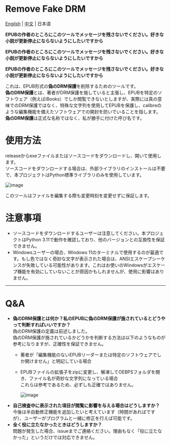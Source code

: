 

# Remove Fake DRM

[Engilsh](./README.md) | [中文](./README_zh.md) | 日本语

**EPUBの作者のところにこのツールでメッセージを残さないでください。好きな小説が更新停止にならないようにしたいですから**

**EPUBの作者のところにこのツールでメッセージを残さないでください。好きな小説が更新停止にならないようにしたいですから**

**EPUBの作者のところにこのツールでメッセージを残さないでください。好きな小説が更新停止にならないようにしたいですから**

これは、EPUB形式の**偽のDRM保護**を削除するためのツールです。  
**偽のDRM保護**とは、著者がDRM保護を施していると主張し、EPUBを特定のソフトウェア（例えばiBooks）でしか閲覧できないとしますが、実際には真の意味でのDRM保護ではなく、特殊な文字列を使用してEPUBを保護し、calibreのような編集機能を備えたソフトウェアでの開封を防いでいることを指します。  
**偽のDRM保護**は正式な名称ではなく、私が勝手に付けた呼び名です。

# 使用方法

releaseからexeファイルまたはソースコードをダウンロードし、開いて使用します。  
ソースコードをダウンロードする場合は、外部ライブラリのインストールは不要で、本プロジェクトはPython標準ライブラリのみを使用しています。

![image](https://github.com/user-attachments/assets/908fd019-1ea5-4038-8439-1c7d738401b0)


このツールはファイルを編集する際も変更時刻を変更せずに保証します。

# 注意事項

+ ソースコードをダウンロードするユーザーは注意してください。本プロジェクトはPython 3.11で動作を確認しており、他のバージョンとの互換性を保証できません。
+ Windowsユーザーの場合、Windows 11のターミナルで使用するのが最適です。もし色ではなく奇妙な文字が表示された場合は、ANSIエスケープシーケンスが失敗している可能性があります。これはお使いのWindowsがエスケープ機能を有効にしていないことが原因かもしれませんが、使用に影響はありません。

---

# Q&A

+ **偽のDRM保護とは何か？私のEPUBに偽のDRM保護が施されているとどうやって判断すればいいですか？**  
  偽のDRM保護の定義は前述しました。  
  偽のDRM保護が施されているかどうかを判断する方法は以下のようなものが参考になりますが、正確性を保証できません。
    - 著者が「編集機能のないEPUBリーダーまたは特定のソフトウェアでしか開けません」と明記している場合
    - EPUBファイルの拡張子をzipに変更し、解凍してOEBPSフォルダを開き、ファイル名が奇妙な文字列になっている場合  
      これらは参考であるため、必ずしも正確ではありません。
      
       ![image](https://github.com/user-attachments/assets/68271d86-25b0-4abd-9342-592cfd486799)
+ **自己検査中に表示された項目が閲覧に影響を与える場合はどうしますか？**  
  今後は半自動修正機能を追加したいと考えています（時間があればですが）、ユーザーがプログラムと一緒に修正を行えば可能です。
+ **全く役に立たなかったときはどうしますか？**  
  問題が発生した場合、issueまでご連絡ください。理由もなく「役に立たなかった」というだけでは対応できません。

